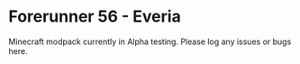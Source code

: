 # Forerunner 56 - Everia
Minecraft modpack currently in Alpha testing.
Please log any issues or bugs here.
